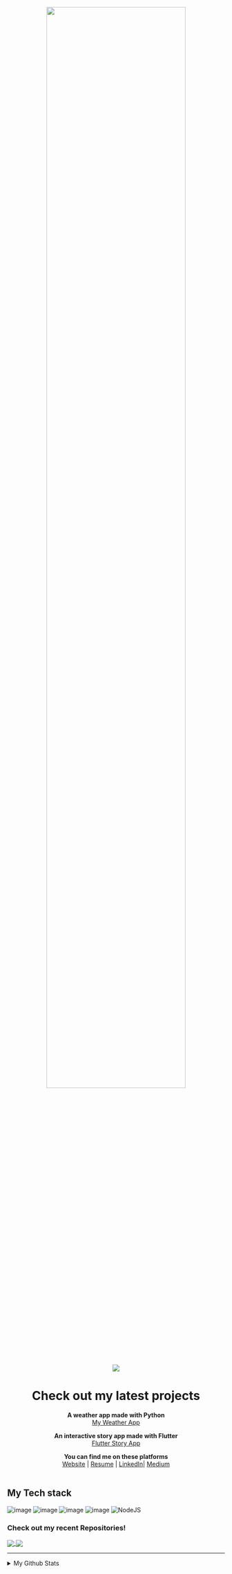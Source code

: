<p align="center">
<a href="https://jayvardhanrathi.tech">
	<img src="https://user-images.githubusercontent.com/39644109/110592126-e6fc2700-819f-11eb-9ca5-8827418963c7.png" width=80%/>
</a>
</p>
<p align="center">
<img src="https://komarev.com/ghpvc/?username=ComputerScientist-01&color=green&label=+Developers+Inspired"/>
</p>

<h1 align="center">
  <b>Check out my latest projects</b><br>
</h1>

<p align="center">
  <b>A weather app made with Python </b><br>
  <a href="https://jayvardhan-weather-app.herokuapp.com/">My Weather App</a>
  <br>
</p>

<p align="center">
  <b>An interactive story app made with Flutter</b><br>
  <a href="https://appetize.io/app/tc0311ukuehq8b265hv2yrkmqc">Flutter Story App</a>
</p>

<p align="center">
    <b>You can find me on these platforms</b><br>
  <a href="https://jayvardhanrathi.tech">Website</a> |
  <a href="https://resume.io/r/PlDFDZqAt">Resume</a> |
  <a href="https://www.linkedin.com/in/rathi406/">LinkedIn</a>|
  <a href="https://medium.com/@ourmine">Medium</a>
  <br><br>
</p>

## My Tech stack
![image](https://img.shields.io/badge/MongoDB-4EA94B?style=for-the-badge&logo=mongodb&logoColor=white)
![image](https://img.shields.io/badge/Express.js-000000?style=for-the-badge&logo=express&logoColor=white)
![image](https://img.shields.io/badge/React-20232A?style=for-the-badge&logo=react&logoColor=61DAFB)
![image](https://img.shields.io/badge/React_Native-20232A?style=for-the-badge&logo=react&logoColor=61DAFB)
![NodeJS](https://img.shields.io/badge/Node.js-fffff?style=for-the-badge&logo=Node.js&logoColor=fffff)


### Check out my recent Repositories!

<a href="https://github.com/ComputerScientist-01/E-Commerce-API">
  <img align="center" src="https://github-readme-stats.vercel.app/api/pin/?username=ComputerScientist-01&repo=E-Commerce-API&theme=dark" />
</a>

<a href="https://github.com/ComputerScientist-01/Advanced-Programming-Practice">
 <img align="center" src="https://github-readme-stats.vercel.app/api/pin/?username=ComputerScientist-01&repo=Advanced-Programming-Practice&theme=dark" />
</a>

<br>
<hr>

<details>
<summary>My Github Stats</summary>
  <br/>
  <p>
    <img height="160" src="https://github-profile-summary-cards.vercel.app/api/cards/profile-details?username=ComputerScientist-01&theme=monokai">
    <img height="160" src="https://github-profile-summary-cards.vercel.app/api/cards/repos-per-language?username=ComputerScientist-01&theme=monokai">
    <img height="160" src="https://github-profile-summary-cards.vercel.app/api/cards/most-commit-language?username=ComputerScientist-01&theme=monokai">
    <img height="160" src="https://github-profile-summary-cards.vercel.app/api/cards/stats?username=ComputerScientist-01&theme=monokai">
    <img height="160" src="https://github-profile-summary-cards.vercel.app/api/cards/productive-time?username=ComputerScientist-01&theme=monokai">
	  
  <p>
</details>
